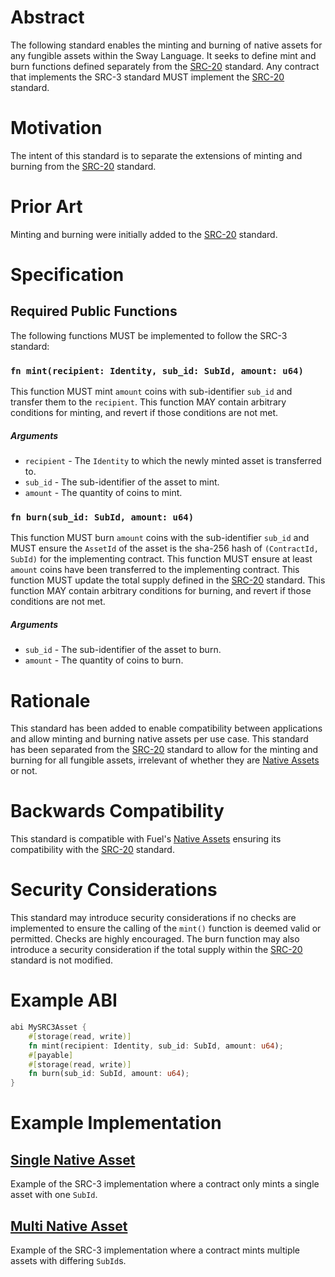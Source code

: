 # Abstract

The following standard enables the minting and burning of native assets for any fungible assets within the Sway Language. It seeks to define mint and burn functions defined separately from the [SRC-20](./src-20.md) standard. Any contract that implements the SRC-3 standard MUST implement the [SRC-20](./src-20.md) standard.

# Motivation

The intent of this standard is to separate the extensions of minting and burning from the [SRC-20](./src-20.md) standard.

# Prior Art

Minting and burning were initially added to the [SRC-20](./src-20.md) standard.

# Specification

## Required Public Functions

The following functions MUST be implemented to follow the SRC-3 standard:

### `fn mint(recipient: Identity, sub_id: SubId, amount: u64)`

This function MUST mint `amount` coins with sub-identifier `sub_id` and transfer them to the `recipient`. 
This function MAY contain arbitrary conditions for minting, and revert if those conditions are not met.

##### Arguments

* `recipient` - The `Identity` to which the newly minted asset is transferred to.
* `sub_id` - The sub-identifier of the asset to mint.
* `amount` - The quantity of coins to mint.

### `fn burn(sub_id: SubId, amount: u64)`

This function MUST burn `amount` coins with the sub-identifier `sub_id` and MUST ensure the `AssetId` of the asset is the sha-256 hash of `(ContractId, SubId)` for the implementing contract. 
This function MUST ensure at least `amount` coins have been transferred to the implementing contract. 
This function MUST update the total supply defined in the [SRC-20](./src-20.md) standard. 
This function MAY contain arbitrary conditions for burning, and revert if those conditions are not met.

##### Arguments

* `sub_id` - The sub-identifier of the asset to burn.
* `amount` - The quantity of coins to burn.

# Rationale

This standard has been added to enable compatibility between applications and allow minting and burning native assets per use case. This standard has been separated from the [SRC-20](./src-20.md) standard to allow for the minting and burning for all fungible assets, irrelevant of whether they are [Native Assets](https://docs.fuel.network/docs/sway/blockchain-development/native_assets) or not.

# Backwards Compatibility

This standard is compatible with Fuel's [Native Assets](https://docs.fuel.network/docs/sway/blockchain-development/native_assets) ensuring its compatibility with the [SRC-20](./src-20.md) standard.

# Security Considerations

This standard may introduce security considerations if no checks are implemented to ensure the calling of the `mint()` function is deemed valid or permitted. Checks are highly encouraged.
The burn function may also introduce a security consideration if the total supply within the [SRC-20](./src-20.md) standard is not modified.

# Example ABI

```rust
abi MySRC3Asset {
    #[storage(read, write)]
    fn mint(recipient: Identity, sub_id: SubId, amount: u64);
    #[payable]
    #[storage(read, write)]
    fn burn(sub_id: SubId, amount: u64);
}
```

# Example Implementation

## [Single Native Asset](../examples/src3-mint-burn/single_asset/src/single_asset.sw)

Example of the SRC-3 implementation where a contract only mints a single asset with one `SubId`.

## [Multi Native Asset](../examples/src3-mint-burn/multi_asset/src/multi_asset.sw)

Example of the SRC-3 implementation where a contract mints multiple assets with differing `SubId`s.
